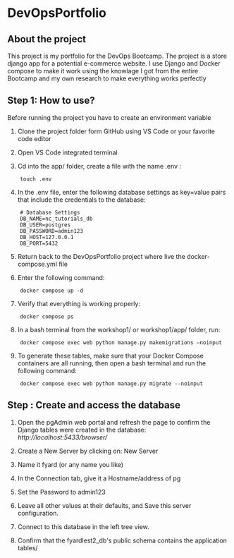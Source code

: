 # DevOpsPortfolio

## About the project
This project is my portfolio for the DevOps Bootcamp.
The project is a store django app for a potential e-commerce website. 
I use Django and Docker compose to make it work using the knowlage I got from the entire Bootcamp and my own research to make everything works perfectly

## Step 1: How to use?
Before running the project you have to create an environment variable

1. Clone the project folder form GitHub using VS Code or your favorite code editor

2. Open VS Code integrated terminal 

3. Cd into the app/ folder, create a file with the name .env : 

```
    touch .env
```

4. In the .env file, enter the following database settings as key=value pairs that include the credentials to the database:

```
    # Database Settings
    DB_NAME=nc_tutorials_db
    DB_USER=postgres
    DB_PASSWORD=admin123
    DB_HOST=127.0.0.1
    DB_PORT=5432
```

5. Return back to the DevOpsPortfolio project where live the docker-compose.yml file

6. Enter the following command:

```
    docker compose up -d
```

7. Verify that everything is working properly:

```
    docker compose ps
```

8. In a bash terminal from the workshop1/ or workshop1/app/ folder, run:

```
    docker compose exec web python manage.py makemigrations –noinput
```

9. To generate these tables, make sure that your Docker Compose containers are all running, then open a bash terminal and run the following command:

```
    docker compose exec web python manage.py migrate --noinput
```

## Step : Create and access the database
1. Open the pgAdmin web portal and refresh the page to confirm the Django tables were created in the database: 
*http://localhost:5433/browser/*

2. Create a New Server by clicking on: New Server
 
3. Name it fyard (or any name you like)
 
4. In the Connection tab, give it a Hostname/address of pg

5. Set the Password to admin123

6. Leave all other values at their defaults, and Save this server configuration.

7. Connect to this database in the left tree view.

8. Confirm that the fyardlest2_db's public schema contains the application tables/
